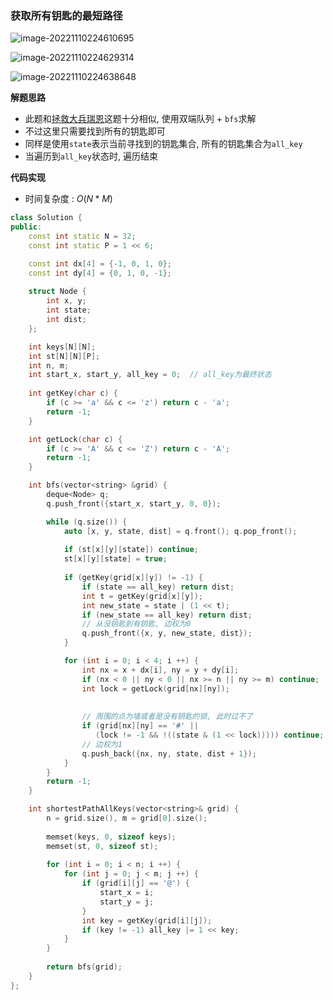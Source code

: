 ### 获取所有钥匙的最短路径

![image-20221110224610695](http://www.cdn.liver0377.xyz/typora/202211102246380.png)

![image-20221110224629314](http://www.cdn.liver0377.xyz/typora/202211102246141.png)

![image-20221110224638648](http://www.cdn.liver0377.xyz/typora/202211102246010.png)



**解题思路**

- 此题和[拯救大兵瑞恩](https://github.com/liver0377/algorithm/blob/main/acwing/1131.%20%E6%8B%AF%E6%95%91%E5%A4%A7%E5%85%B5%E7%91%9E%E6%81%A9.md)这题十分相似, 使用双端队列 + `bfs`求解
- 不过这里只需要找到所有的钥匙即可
- 同样是使用`state`表示当前寻找到的钥匙集合, 所有的钥匙集合为`all_key`
- 当遍历到`all_key`状态时, 遍历结束

**代码实现**

- 时间复杂度 : $O(N * M)$

```cc
class Solution {
public:
    const int static N = 32;
    const int static P = 1 << 6;

    const int dx[4] = {-1, 0, 1, 0};
    const int dy[4] = {0, 1, 0, -1};
    
    struct Node {
        int x, y;
        int state;
        int dist;
    };

    int keys[N][N];
    int st[N][N][P];
    int n, m;
    int start_x, start_y, all_key = 0;  // all_key为最终状态
    
    int getKey(char c) {
        if (c >= 'a' && c <= 'z') return c - 'a';
        return -1;
    }

    int getLock(char c) {
        if (c >= 'A' && c <= 'Z') return c - 'A';
        return -1;
    }

    int bfs(vector<string> &grid) {
        deque<Node> q;
        q.push_front({start_x, start_y, 0, 0});

        while (q.size()) {
            auto [x, y, state, dist] = q.front(); q.pop_front();
            
            if (st[x][y][state]) continue;
            st[x][y][state] = true;
            
            if (getKey(grid[x][y]) != -1) {
                if (state == all_key) return dist;
                int t = getKey(grid[x][y]);
                int new_state = state | (1 << t);
                if (new_state == all_key) return dist;
                // 从没钥匙到有钥匙, 边权为0
                q.push_front({x, y, new_state, dist});
            }

            for (int i = 0; i < 4; i ++) {
                int nx = x + dx[i], ny = y + dy[i];
                if (nx < 0 || ny < 0 || nx >= n || ny >= m) continue;
                int lock = getLock(grid[nx][ny]);
                
                
                // 周围的点为墙或者是没有钥匙的锁, 此时过不了
                if (grid[nx][ny] == '#' || 
                   (lock != -1 && !((state & (1 << lock))))) continue;
                // 边权为1
                q.push_back({nx, ny, state, dist + 1});
            }
        }
        return -1;
    }

    int shortestPathAllKeys(vector<string>& grid) {
        n = grid.size(), m = grid[0].size();
        
        memset(keys, 0, sizeof keys);
        memset(st, 0, sizeof st);
        
        for (int i = 0; i < n; i ++) {
            for (int j = 0; j < m; j ++) {
                if (grid[i][j] == '@') {
                    start_x = i;
                    start_y = j;
                }
                int key = getKey(grid[i][j]);
                if (key != -1) all_key |= 1 << key; 
            }
        }
        
        return bfs(grid);
    }
};
```

